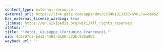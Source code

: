 ```yaml
---
content_type: external-resource
external_url: https://link.gale.com/apps/doc/CX3491813350/GVRL?u=camb27002&sid=bookmark-GVRL&xid=4df7b8d6
has_external_license_warning: true
license: https://en.wikipedia.org/wiki/All_rights_reserved
status: ''
title: '"Verdi, Giuseppe (Fortunino Francesco)."'
uid: 4cb707c2-bd12-4383-b106-322bc0dba002
wayback_url: ''
---
```

